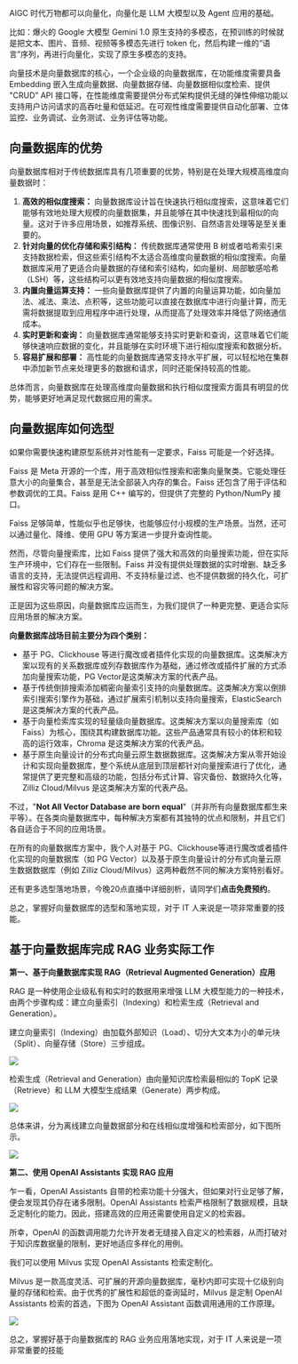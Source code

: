 AIGC 时代万物都可以向量化，向量化是 LLM 大模型以及 Agent 应用的基础。



比如：爆火的 Google 大模型 Gemini 1.0 原生支持的多模态，在预训练的时候就是把文本、图片、音频、视频等多模态先进行 token 化，然后构建一维的“语言”序列，再进行向量化，实现了原生多模态的支持。



向量技术是向量数据库的核心，一个企业级的向量数据库，在功能维度需要具备 Embedding 嵌入生成向量数据、向量数据存储、向量数据相似度检索、提供 "CRUD” API 接口等，在性能维度需要提供分布式架构提供无缝的弹性伸缩功能以支持用户访问请求的高吞吐量和低延迟。在可观性维度需要提供自动化部署、立体监控、业务调试、业务测试、业务评估等功能。



## 向量数据库的优势
向量数据库相对于传统数据库具有几项重要的优势，特别是在处理大规模高维度向量数据时：



1.  **高效的相似度搜索：** 向量数据库设计旨在快速执行相似度搜索，这意味着它们能够有效地处理大规模的向量数据集，并且能够在其中快速找到最相似的向量。这对于许多应用场景，如推荐系统、图像识别、自然语言处理等是至关重要的。 
2.  **针对向量的优化存储和索引结构：** 传统数据库通常使用 B 树或者哈希索引来支持数据检索，但这些索引结构不太适合高维度向量数据的相似度搜索。向量数据库采用了更适合向量数据的存储和索引结构，如向量树、局部敏感哈希（LSH）等，这些结构可以更有效地支持向量数据的相似度搜索。 
3.  **内置向量运算支持：** 一些向量数据库提供了内置的向量运算功能，如向量加法、减法、乘法、点积等，这些功能可以直接在数据库中进行向量计算，而无需将数据提取到应用程序中进行处理，从而提高了处理效率并降低了网络通信成本。 
4.  **实时更新和查询：** 向量数据库通常能够支持实时更新和查询，这意味着它们能够快速响应数据的变化，并且能够在实时环境下进行相似度搜索和数据分析。 
5.  **容易扩展和部署：** 高性能的向量数据库通常支持水平扩展，可以轻松地在集群中添加新节点来处理更多的数据和请求，同时还能保持较高的性能。 



总体而言，向量数据库在处理高维度向量数据和执行相似度搜索方面具有明显的优势，能够更好地满足现代数据应用的需求。



## 向量数据库如何选型


如果你需要快速构建原型系统并对性能有一定要求，Faiss 可能是一个好选择。



Faiss 是 Meta 开源的一个库，用于高效相似性搜索和密集向量聚类。它能处理任意大小的向量集合，甚至是无法全部装入内存的集合。Faiss 还包含了用于评估和参数调优的工具。Faiss 是用 C++ 编写的，但提供了完整的 Python/NumPy 接口。



Faiss 足够简单，性能似乎也足够快，也能够应付小规模的生产场景。当然，还可以通过量化、降维、使用 GPU 等方案进一步提升查询性能。



然而，尽管向量搜索库，比如 Faiss 提供了强大和高效的向量搜索功能，但在实际生产环境中，它们存在一些限制。Faiss 并没有提供处理数据的实时增删、缺乏多语言的支持，无法提供远程调用、不支持标量过滤、也不提供数据的持久化，可扩展性和容灾等问题的解决方案。



正是因为这些原因，向量数据库应运而生，为我们提供了一种更完整、更适合实际应用场景的解决方案。



**向量数据库战场目前主要分为四个类别：**



+  基于 PG、Clickhouse 等进行魔改或者插件化实现的向量数据库。这类解决方案以现有的关系数据库或列存数据库作为基础，通过修改或插件扩展的方式添加向量搜索功能，PG Vector是这类解决方案的代表产品。 
+  基于传统倒排搜索添加稠密向量索引支持的向量数据库。这类解决方案以倒排索引搜索引擎作为基础，通过扩展索引机制以支持向量搜索，ElasticSearch是这类解决方案的代表产品。 
+  基于向量检索库实现的轻量级向量数据库。这类解决方案以向量搜索库（如 Faiss）为核心，围绕其构建数据库功能。这些产品通常具有较小的体积和较高的运行效率，Chroma 是这类解决方案的代表产品。 
+  基于原生向量设计的分布式向量云原生数据数据库。这类解决方案从零开始设计和实现向量数据库，整个系统从底层到顶层都针对向量搜索进行了优化，通常提供了更完整和高级的功能，包括分布式计算、容灾备份、数据持久化等，Zilliz Cloud/Milvus 是这类解决方案的代表产品。 



不过，"**Not All Vector Database are born equal**"（并非所有向量数据库都生来平等）。在各类向量数据库中，每种解决方案都有其独特的优点和限制，并且它们各自适合于不同的应用场景。



在所有的向量数据库方案中，我个人对基于 PG、Clickhouse等进行魔改或者插件化实现的向量数据库（如 PG Vector）以及基于原生向量设计的分布式向量云原生数据数据库（例如 Zilliz Cloud/Milvus）这两种截然不同的解决方案特别看好。



还有更多选型落地场景，今晚20点直播中详细剖析，请同学们**点击免费预约**。



总之，掌握好向量数据库的选型和落地实现，对于 IT 人来说是一项非常重要的技能。



## 基于向量数据库完成 RAG 业务实际工作


**第一、基于向量数据库实现 RAG（Retrieval Augmented Generation）应用**



RAG 是一种使用企业级私有和实时的数据用来增强 LLM 大模型能力的一种技术，由两个步骤构成：建立向量索引（Indexing）和检索生成（Retrieval and Generation）。



建立向量索引（Indexing）由加载外部知识（Load）、切分大文本为小的单元块（Split）、向量存储（Store）三步组成。



![](https://img-blog.csdnimg.cn/img_convert/6c75b3c68224d5f304ff55425478b75e.png)



检索生成（Retrieval and Generation）由向量知识库检索最相似的 TopK 记录（Retrieve）和 LLM 大模型生成结果（Generate）两步构成。



![](https://img-blog.csdnimg.cn/img_convert/eba7728c7afd216a507849bf66486f5f.png)



总体来讲，分为离线建立向量数据部分和在线相似度增强和检索部分，如下图所示。



![](https://img-blog.csdnimg.cn/img_convert/70030a0c77800ec8b7ad1327d6b42560.png)



**第二、使用 OpenAI Assistants 实现 RAG 应用**



乍一看，OpenAI Assistants 自带的检索功能十分强大，但如果对行业足够了解，便会发现其仍存在诸多限制。OpenAI Assistants 检索严格限制了数据规模，且缺乏定制化的能力。因此，搭建高效的应用还需要使用自定义的检索器。



所幸，OpenAI 的函数调用能力允许开发者无缝接入自定义的检索器，从而打破对于知识库数据量的限制，更好地适应多样化的用例。



我们可以使用 Milvus 实现 OpenAI Assistants 检索定制化。



Milvus 是一款高度灵活、可扩展的开源向量数据库，毫秒内即可实现十亿级别向量的存储和检索。由于优秀的扩展性和超低的查询延时，Milvus 是定制 OpenAI Assistants 检索的首选，下图为 OpenAI Assistant 函数调用通用的工作原理。



![](https://img-blog.csdnimg.cn/img_convert/fbd6e1895422927b8f932e427faf9128.png)



总之，掌握好基于向量数据库的 RAG 业务应用落地实现，对于 IT 人来说是一项非常重要的技能


